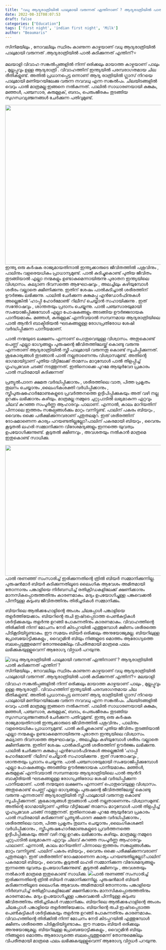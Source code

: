 ```yaml
---
title: "വധു ആദ്യരാത്രിയിൽ പാലുമായി വരുന്നത് ഏന്തിനാണ് ? ആദ്യരാത്രിയിൽ പാൽ കുടിക്കുന്നത് എന്തിന് ?"
date: 2022-08-31T08:07:53
draft: false
categories: ["Education"]
tags: ['first night', 'indian first night', 'Milk']
author: "Beaumaris"
---
```


സിനിമയിലും , നോവലിലും സ്ഥിരം കാണുന്ന കാഴ്ചയാണ് വധു ആദ്യരാത്രിയിൽ പാലുമായി വരുന്നത് .ആദ്യരാത്രിയിൽ പാൽ കുടിക്കുന്നത് എന്തിന്?⭐

മലയാളി വിവാഹ സങ്കൽപ്പങ്ങളിൽ നിന്ന് ഒരിക്കലും മായാത്ത കാഴ്ചയാണ് പാലും , മുല്ലപ്പൂവും ഉള്ള ആദ്യരാത്രി . വിവാഹത്തിന് ഇന്ത്യയിൽ പരമ്പരാഗതമായ ചില രീതികളുണ്ട്. അതിൽ പ്രധാനപ്പെട്ട ഒന്നാണ് ആദ്യ രാത്രിയിൽ ഗ്ലാസ് നിറയെ പാലുമായി മണിയറയിലേക്കു വരുന്ന നവവധു എന്ന സങ്കൽപം. ചിലയിടങ്ങളിൽ വെറും പാൽ മാത്രമല്ല ഇങ്ങനെ നൽകുന്നത്. പാലിൽ സാധാരണയായി കുങ്കുമം, മഞ്ഞൾ, പഞ്ചസാര, കുരുമുളക്, ബദാം, പെരുംജീരകം തുടങ്ങിയ സുഗന്ധവ്യഞ്ജനങ്ങൾ ചേർക്കുന്ന പതിവുമുണ്ട്.

<img class="wp-image-349159 aligncenter" src="https://cdn.boolokam.com/articles/2022/08/wfwf-3.jpg" alt="" width="688" height="516" />ഇന്ത്യ ഒരു കര്‍ഷക രാജ്യമായതിനാൽ ഇന്ത്യക്കാരുടെ ജീവിതത്തില്‍ പശുവിനും , പാലിനും വളരെയധികം പ്രാധാന്യമുണ്ട്. പാല്‍ കുടിച്ചുകൊണ്ട് പുതിയ ജീവിതം തുടങ്ങിയാല്‍ എല്ലാ നന്മകളും ഉണ്ടാകുമെന്നായിരുന്നു പുരാതന ഇന്ത്യയിലെ വിശ്വാസം. കല്യാണ ദിവസത്തെ ആഘോഷവും , അലച്ചിലും കഴിയുമ്പോൾ ശരീരം വല്ലാതെ ക്ഷീണിക്കുന്നു. ഇതിന് ശേഷം പാൽകുടിച്ചാൽ ശരീരത്തിന് ഊ‍ർജ്ജം ലഭിക്കുന്നു.
പാലിൽ ചേർക്കുന്ന കുങ്കുമപ്പൂ എൻ‌ഡോർ‌ഫിനുകൾ‌ അല്ലെങ്കിൽ‌ ‘ഹാപ്പി ഹോർ‌മോൺ‌’ റിലീസ് ചെയ്യാൻ സഹായിക്കുന്നു . ഇത് സന്തോഷവും , ശാന്തതയും പ്രദാനം ചെയ്യുന്നു. പാൽ പഞ്ചസാരയുമായി സംയോജിപ്പിക്കുമ്പോൾ എല്ലാ പോഷകങ്ങളും അടങ്ങിയ ഊർജ്ജദായക പാനീയമാകും. മഞ്ഞൾ, കുരുമുളക് എന്നിവയാൽ സമ്പന്നമായ ആദ്യരാത്രിയിലെ പാൽ ആൻറി ബാക്ടീരിയൽ ഘടകങ്ങളുള്ള രോഗപ്രതിരോധ ശേഷി വർദ്ധിപ്പിക്കുന്ന പാനീയമാണ്.

പാല്‍ നന്മയുടെ ലക്ഷണം എന്നാണ് പൊതുവെയുള്ള വിശ്വാസം. അതുകൊണ്ട് പെണ്ണ് എല്ലാ ഭാഗ്യങ്ങളും പുരുഷന്റെ ജീവിതത്തിലേയ്ക്ക് കൊണ്ടു വരുന്നു എന്നതാണ് ആദ്യരാത്രിയില്‍ സ്ത്രീ പാലുമായി വരുന്നതു കൊണ്ട് സൂചിപ്പിക്കുന്നത്. ശുഭകാര്യങ്ങള്‍ തുടങ്ങാന്‍ പാല്‍ നല്ലതാണെന്നും വിശ്വാസമുണ്ട്. അതിന്റെ ഭാഗമായിട്ടാണ് പുതിയ വീട്ടിലേക്ക് താമസം മാറുമ്പോൾ പാല്‍ തിളപ്പിച്ച് ഗൃഹപ്രവേശ ചടങ്ങ് നടത്തുന്നത്.
ഇതിനൊക്കെ പുറമേ ആയുര്‍വേദ പ്രകാരം പാല്‍ സ്ഥിരമായി കുടിക്കുന്നത്

പ്രത്യുല്‍പാദന ക്ഷമത വര്‍ദ്ധിപ്പിക്കാനും , ശരീരത്തിലെ വാത, പിത്ത പ്രകൃതം തുലനം ചെയ്യാനും ,ലൈംഗികശക്തി വര്‍ധിപ്പിക്കാനും , സ്ത്രീപുരുഷഹോര്‍മോണുകളുടെ പ്രവര്‍ത്തനത്തെ ഉദ്ദീപിപ്പിക്കുകയും അത് വഴി നല്ല ഉറക്കം ലഭിക്കാനും കഴിയും. മാത്രമല്ല നമ്മുടെ ചുറ്റുപാടിൽ ലഭ്യമാകുന്ന ഏറ്റവും ചിലവ് കുറഞ്ഞ സംപൂർണ്ണ ആഹാരവും പാലാണ്. എന്നാൽ, കാലം മാറിയതിന് പിന്നാലെ ഇത്തരം സങ്കല്പങ്ങൾക്കും മാറ്റം വന്നിട്ടുണ്ട്. പാലിന് പകരം ബിയറും , വൈനും ഒക്കെ പരീക്ഷിക്കുന്നവരാണ് പുതുതലമുറ. ഇത് ശരീരത്തിന് ദോഷമാണെന്ന കാര്യം പറയണ്ടതില്ലല്ലോ?പാലിന് പകരമായി ബിയറും , വൈനും കൂടുതല്‍ ലഹരി സമ്മാനിക്കുന്ന വിദേശമദ്യങ്ങളും ഇന്നത്തെ യുവത്വം ഉപയോഗിക്കുന്നുണ്ട്. കൂടുതല്‍ ക്ഷീണവും , അവശതയും നല്‍കാന്‍ മാത്രമെ ഇതുകൊണ്ട് സാധിക്കു.

<img class="wp-image-349160 aligncenter" src="https://cdn.boolokam.com/articles/2022/08/qdqd1e.jpg" alt="" width="806" height="422" />പാല്‍ നുണഞ്ഞ് സംസാരിച്ച് ഇരിക്കുന്നതിന്റെ ത്രില്‍ ബിയര്‍ സമ്മാനിക്കുന്നില്ല. പുരുഷന്‍‌മാര്‍ ബിയര്‍ കുടിക്കുന്നതിലൂടെ ലൈംഗിക ആവേശം അമിതമായി തോന്നാനും പങ്കാളിയെ നിര്‍ബന്ധിച്ച് രതിക്രീഡകളിലേക്ക് ക്ഷണിക്കാനും മാനസികപ്പൊരുത്തതിനും കാരണമാകും. മദ്യം ഉപയോഗിച്ചുള്ള പങ്കുവെക്കല്‍ പിന്നീടുള്ള കുടുംബ ജീവിതത്തിനും തിരിച്ചടികള്‍ സമ്മാനിക്കും.

ബിയറിലെ ആൽക്കഹോളിന്റെ അംശം ചിലപ്പോള്‍ പങ്കാളിയെ തളര്‍ത്തിയേക്കാം. ബിയറിന്റെ രുചി ഇഷ്‌ടപ്പെടാത്ത പെണ്‍കുട്ടികള്‍ ശര്‍ദ്ദിക്കുകയും തളര്‍ന്നു ഉറങ്ങി പോകുന്നതിനും കാരണമാകും. വിവാഹത്തിന്റെ തിരിക്കില്‍ നിന്ന് മോചനം നേടി കിടപ്പറയില്‍ എത്തുമ്പോള്‍ ക്ഷീണം ശരീരത്തെ പിടികൂടിയിട്ടുണ്ടാകും. ഈ സമയം ബിയര്‍ ഒരിക്കലും അനുയോജ്യമല്ല. ബിയറിലുള്ള പ്രോബയോട്ടിക്കുകളും , വൈറ്റമിൻ ബിയും നിങ്ങളുടെ മൊത്തം ആരോഗ്യത്തെ ബലപ്പെടുത്തുമെന്ന് തോന്നുമെങ്കിലും വിപരീതമായി മാത്രമെ ഫലം ലഭിക്കുകയുള്ളൂവെന്ന് ആരോഗ്യ വിദ്ഗധർ പറയുന്നു.


![വധു ആദ്യരാത്രിയിൽ പാലുമായി വരുന്നത് ഏന്തിനാണ് ? ആദ്യരാത്രിയിൽ പാൽ കുടിക്കുന്നത് എന്തിന് ?](https://cdn.boolokam.com/articles/2022/08/wfwf-3.jpg)സിനിമയിലും , നോവലിലും സ്ഥിരം കാണുന്ന കാഴ്ചയാണ് വധു ആദ്യരാത്രിയിൽ പാലുമായി വരുന്നത് .ആദ്യരാത്രിയിൽ പാൽ കുടിക്കുന്നത് എന്തിന്?⭐ മലയാളി വിവാഹ സങ്കൽപ്പങ്ങളിൽ നിന്ന് ഒരിക്കലും മായാത്ത കാഴ്ചയാണ് പാലും , മുല്ലപ്പൂവും ഉള്ള ആദ്യരാത്രി . വിവാഹത്തിന് ഇന്ത്യയിൽ പരമ്പരാഗതമായ ചില രീതികളുണ്ട്. അതിൽ പ്രധാനപ്പെട്ട ഒന്നാണ് ആദ്യ രാത്രിയിൽ ഗ്ലാസ് നിറയെ പാലുമായി മണിയറയിലേക്കു വരുന്ന നവവധു എന്ന സങ്കൽപം. ചിലയിടങ്ങളിൽ വെറും പാൽ മാത്രമല്ല ഇങ്ങനെ നൽകുന്നത്. പാലിൽ സാധാരണയായി കുങ്കുമം, മഞ്ഞൾ, പഞ്ചസാര, കുരുമുളക്, ബദാം, പെരുംജീരകം തുടങ്ങിയ സുഗന്ധവ്യഞ്ജനങ്ങൾ ചേർക്കുന്ന പതിവുമുണ്ട്. ഇന്ത്യ ഒരു കര്‍ഷക രാജ്യമായതിനാൽ ഇന്ത്യക്കാരുടെ ജീവിതത്തില്‍ പശുവിനും , പാലിനും വളരെയധികം പ്രാധാന്യമുണ്ട്. പാല്‍ കുടിച്ചുകൊണ്ട് പുതിയ ജീവിതം തുടങ്ങിയാല്‍ എല്ലാ നന്മകളും ഉണ്ടാകുമെന്നായിരുന്നു പുരാതന ഇന്ത്യയിലെ വിശ്വാസം. കല്യാണ ദിവസത്തെ ആഘോഷവും , അലച്ചിലും കഴിയുമ്പോൾ ശരീരം വല്ലാതെ ക്ഷീണിക്കുന്നു. ഇതിന് ശേഷം പാൽകുടിച്ചാൽ ശരീരത്തിന് ഊ‍ർജ്ജം ലഭിക്കുന്നു. പാലിൽ ചേർക്കുന്ന കുങ്കുമപ്പൂ എൻ‌ഡോർ‌ഫിനുകൾ‌ അല്ലെങ്കിൽ‌ ‘ഹാപ്പി ഹോർ‌മോൺ‌’ റിലീസ് ചെയ്യാൻ സഹായിക്കുന്നു . ഇത് സന്തോഷവും , ശാന്തതയും പ്രദാനം ചെയ്യുന്നു. പാൽ പഞ്ചസാരയുമായി സംയോജിപ്പിക്കുമ്പോൾ എല്ലാ പോഷകങ്ങളും അടങ്ങിയ ഊർജ്ജദായക പാനീയമാകും. മഞ്ഞൾ, കുരുമുളക് എന്നിവയാൽ സമ്പന്നമായ ആദ്യരാത്രിയിലെ പാൽ ആൻറി ബാക്ടീരിയൽ ഘടകങ്ങളുള്ള രോഗപ്രതിരോധ ശേഷി വർദ്ധിപ്പിക്കുന്ന പാനീയമാണ്. പാല്‍ നന്മയുടെ ലക്ഷണം എന്നാണ് പൊതുവെയുള്ള വിശ്വാസം. അതുകൊണ്ട് പെണ്ണ് എല്ലാ ഭാഗ്യങ്ങളും പുരുഷന്റെ ജീവിതത്തിലേയ്ക്ക് കൊണ്ടു വരുന്നു എന്നതാണ് ആദ്യരാത്രിയില്‍ സ്ത്രീ പാലുമായി വരുന്നതു കൊണ്ട് സൂചിപ്പിക്കുന്നത്. ശുഭകാര്യങ്ങള്‍ തുടങ്ങാന്‍ പാല്‍ നല്ലതാണെന്നും വിശ്വാസമുണ്ട്. അതിന്റെ ഭാഗമായിട്ടാണ് പുതിയ വീട്ടിലേക്ക് താമസം മാറുമ്പോൾ പാല്‍ തിളപ്പിച്ച് ഗൃഹപ്രവേശ ചടങ്ങ് നടത്തുന്നത്. ഇതിനൊക്കെ പുറമേ ആയുര്‍വേദ പ്രകാരം പാല്‍ സ്ഥിരമായി കുടിക്കുന്നത് പ്രത്യുല്‍പാദന ക്ഷമത വര്‍ദ്ധിപ്പിക്കാനും , ശരീരത്തിലെ വാത, പിത്ത പ്രകൃതം തുലനം ചെയ്യാനും ,ലൈംഗികശക്തി വര്‍ധിപ്പിക്കാനും , സ്ത്രീപുരുഷഹോര്‍മോണുകളുടെ പ്രവര്‍ത്തനത്തെ ഉദ്ദീപിപ്പിക്കുകയും അത് വഴി നല്ല ഉറക്കം ലഭിക്കാനും കഴിയും. മാത്രമല്ല നമ്മുടെ ചുറ്റുപാടിൽ ലഭ്യമാകുന്ന ഏറ്റവും ചിലവ് കുറഞ്ഞ സംപൂർണ്ണ ആഹാരവും പാലാണ്. എന്നാൽ, കാലം മാറിയതിന് പിന്നാലെ ഇത്തരം സങ്കല്പങ്ങൾക്കും മാറ്റം വന്നിട്ടുണ്ട്. പാലിന് പകരം ബിയറും , വൈനും ഒക്കെ പരീക്ഷിക്കുന്നവരാണ് പുതുതലമുറ. ഇത് ശരീരത്തിന് ദോഷമാണെന്ന കാര്യം പറയണ്ടതില്ലല്ലോ?പാലിന് പകരമായി ബിയറും , വൈനും കൂടുതല്‍ ലഹരി സമ്മാനിക്കുന്ന വിദേശമദ്യങ്ങളും ഇന്നത്തെ യുവത്വം ഉപയോഗിക്കുന്നുണ്ട്. കൂടുതല്‍ ക്ഷീണവും , അവശതയും നല്‍കാന്‍ മാത്രമെ ഇതുകൊണ്ട് സാധിക്കു. ![](https://cdn.boolokam.com/articles/2022/08/qdqd1e.jpg)പാല്‍ നുണഞ്ഞ് സംസാരിച്ച് ഇരിക്കുന്നതിന്റെ ത്രില്‍ ബിയര്‍ സമ്മാനിക്കുന്നില്ല. പുരുഷന്‍‌മാര്‍ ബിയര്‍ കുടിക്കുന്നതിലൂടെ ലൈംഗിക ആവേശം അമിതമായി തോന്നാനും പങ്കാളിയെ നിര്‍ബന്ധിച്ച് രതിക്രീഡകളിലേക്ക് ക്ഷണിക്കാനും മാനസികപ്പൊരുത്തതിനും കാരണമാകും. മദ്യം ഉപയോഗിച്ചുള്ള പങ്കുവെക്കല്‍ പിന്നീടുള്ള കുടുംബ ജീവിതത്തിനും തിരിച്ചടികള്‍ സമ്മാനിക്കും. ബിയറിലെ ആൽക്കഹോളിന്റെ അംശം ചിലപ്പോള്‍ പങ്കാളിയെ തളര്‍ത്തിയേക്കാം. ബിയറിന്റെ രുചി ഇഷ്‌ടപ്പെടാത്ത പെണ്‍കുട്ടികള്‍ ശര്‍ദ്ദിക്കുകയും തളര്‍ന്നു ഉറങ്ങി പോകുന്നതിനും കാരണമാകും. വിവാഹത്തിന്റെ തിരിക്കില്‍ നിന്ന് മോചനം നേടി കിടപ്പറയില്‍ എത്തുമ്പോള്‍ ക്ഷീണം ശരീരത്തെ പിടികൂടിയിട്ടുണ്ടാകും. ഈ സമയം ബിയര്‍ ഒരിക്കലും അനുയോജ്യമല്ല. ബിയറിലുള്ള പ്രോബയോട്ടിക്കുകളും , വൈറ്റമിൻ ബിയും നിങ്ങളുടെ മൊത്തം ആരോഗ്യത്തെ ബലപ്പെടുത്തുമെന്ന് തോന്നുമെങ്കിലും വിപരീതമായി മാത്രമെ ഫലം ലഭിക്കുകയുള്ളൂവെന്ന് ആരോഗ്യ വിദ്ഗധർ പറയുന്നു.
